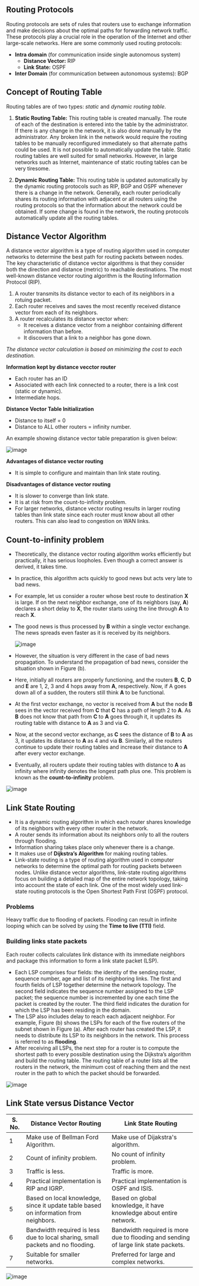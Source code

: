 ## Routing Protocols
Routing protocols are sets of rules that routers use to exchange information and make decisions about the optimal paths for forwarding network traffic. These protocols play a crucial role in the operation of the Internet and other large-scale networks. Here are some commonly used routing protocols:

- **Intra domain** (for communication inside single autonomous system)
  - **Distance Vector:** RIP
  - **Link State:** OSPF
- **Inter Domain** (for communication between autonomous systems): BGP


## Concept of Routing Table
Routing tables are of two types: _static_ and _dynamic routing table_.

1. **Static Routing Table:** This routing table is created manually. The route of each of the destination is entered into the table by the administrator. If there is any change in the network, it is also done manually by the administrator. Any broken link in the network would require the routing tables to be manually reconfigured immediately so that alternate paths could be used. It is not possible to automatically update the table. Static routing tables are well suited for small networks. However, in large networks such as Internet, maintenance of static routing tables can be very tiresome.

2. **Dynamic Routing Table:** This routing table is updated automatically by the dynamic routing protocols such as RIP, BGP and OSPF whenever there is a change in the network. Generally, each router periodically shares its routing information with adjacent or all routers using the routing protocols so that the information about the network could be obtained. If some change is found in the network, the routing protocols automatically update all the routing tables.


## Distance Vector Algorithm
A distance vector algorithm is a type of routing algorithm used in computer networks to determine the best path for routing packets between nodes. The key characteristic of distance vector algorithms is that they consider both the direction and distance (metric) to reachable destinations. The most well-known distance vector routing algorithm is the Routing Information Protocol (RIP).
1. A router transmits its distance vector to each of its neighbors in a rotuing packet.
2. Each router receives and saves the most recently received distance vector from each of its neighbors.
3. A router recalculates its distance vector when:
   - It receives a distance vector from a neighbor containing different information than before.
   - It discovers that a link to a neighbor has gone down.

_The  distance vector calculation is based on minimizing the cost to each destination._


**Information kept by distance vecctor router**
- Each router has an ID
- Associated with each link connected to a router, there is a link cost (static or dynamic).
- Intermediate hops.


**Distance Vector Table Initialization**
- Distance to itself = 0
- Distance to ALL other routers = infinity number.

An example showing distance vector table preparation is given below:

![image](https://github.com/anubhav7747/Notes/assets/77168708/102caea3-186b-4332-a334-e64966bc374d)


**Advantages of distance vector routing**
- It is simple to configure and maintain than link state routing.


**Disadvantages of distance vector routing**
- It is slower to converge than link state.
- It is at risk from the count-to-infinity problem.
- For larger networks, distance vector routing results in larger routing tables than link state since each router must know about all other routers. This can also lead to congestion on WAN links.


## Count-to-infinity problem
- Theoretically, the distance vector routing algorithm works efficiently but practically, it has serious loopholes. Even though a correct answer is derived, it takes time.
- In practice, this algorithm acts quickly to good news but acts very late to bad news.
- For example, let us consider a router whose best route to destination **X** is large. If on the next neighbor exchange, one of its neighbors (say, **A**) declares a short delay to **X**, the router starts using the line through **A** to reach **X**.
- The good news is thus processed by **B** within a single vector exchange. The news spreads even faster as it is received by its neighbors.

  ![image](https://github.com/anubhav7747/Notes/assets/77168708/bad0b1e9-b3fc-475d-84dd-791988cb5742)

- However, the situation is very different in the case of bad news propagation. To understand the propagation of bad news, consider the situation shown in Figure (b).
- Here, initially all routers are properly functioning, and the routers **B**, **C**, **D** and **E** are 1, 2, 3 and 4 hops away from **A**, respectively. Now, if A goes down all of a sudden, the routers still think **A** to be functional.
- At the first vector exchange, no vector is received from **A** but the node **B** sees in the vector received from **C** that **C** has a path of length 2 to **A**. As **B** does not know that path from **C** to **A** goes through it, it updates its routing table with distance to **A** as 3 and via **C**.
- Now, at the second vector exchange, as **C** sees the distance of **B** to **A** as 3, it updates its distance to **A** as 4 and via **B**. Similarly, all the routers continue to update their routing tables and increase their distance to **A** after every vector exchange.
- Eventually, all routers update their routing tables with distance to **A** as infinity where infinity denotes the longest path plus one. This problem is known as the **count-to-infinity** problem.

![image](https://github.com/anubhav7747/Notes/assets/77168708/39362f7f-22bd-4c67-97c9-33ed243d06d1)


## Link State Routing
- It is a dynamic routing algorithm in which each router shares knowledge of its neighbors with every other router in the network.
- A router sends its information about its neighbors only to all the routers through flooding.
- Information sharing takes place only whenever there is a change.
- It makes use of **Dijkstra’s Algorithm** for making routing tables.
- Link-state routing is a type of routing algorithm used in computer networks to determine the optimal path for routing packets between nodes. Unlike distance vector algorithms, link-state routing algorithms focus on building a detailed map of the entire network topology, taking into account the state of each link. One of the most widely used link-state routing protocols is the Open Shortest Path First (OSPF) protocol.


### Problems
Heavy traffic due to flooding of packets. Flooding can result in infinite looping which can be solved by using the **Time to live (TTl)** field.


### Building links state packets
Each router collects calculates link distance with its immediate neighbors and package this information to form a link state packet (LSP).
- Each LSP comprises four fields: the identity of the sending router, sequence number, age and list of its neighboring links. The first and fourth fields of LSP together determine the network topology. The second field indicates the sequence number assigned to the LSP packet; the sequence number is incremented by one each time the packet is created by the router. The third field indicates the duration for which the LSP has been residing in the domain.
- The LSP also includes delay to reach each adjacent neighbor. For example, Figure (b) shows the LSPs for each of the five routers of the subnet shown in Figure (a). After each router has created the LSP, it needs to distribute its LSP to its neighbors in the network. This process is referred to as **flooding**.
- After receiving all LSPs, the next step for a router is to compute the shortest path to every possible destination using the Dijkstra’s algorithm and build the routing table. The routing table of a router lists all the routers in the network, the minimum cost of reaching them and the next router in the path to which the packet should be forwarded.

![image](https://github.com/anubhav7747/Notes/assets/77168708/196f99c3-89ed-44fb-a31c-c43ab122449c)


## Link State versus Distance Vector

**S. No.** | **Distance Vector Routing** | **Link State Routing**
---------- | --------------------------- | ----------------------
1 | Make use of Bellman Ford Algorithm. | Make use of Dijakstra's algorithm.
2 | Count of infinity problem. | No count of infinity problem.
3 | Traffic is less. | Traffic is more.
4 | Practical implementation is RIP and IGRP. | Practical implementation is OSPF and ISIS.
5 | Based on local knowledge, since it update table based on information from neighbors. | Based on global knowledge, it have knowledge about entire network.
6 | Bandwidth required is less due to local sharing, small packets and no flooding. | Bandwidth required is more due to flooding and sending of large link state packets.
7 | Suitable for smaller networks. | Preferred for large and complex networks.

![image](https://github.com/anubhav7747/Notes/assets/77168708/976b5ad0-67c9-4966-9cb3-b0ac1a64a02d)

